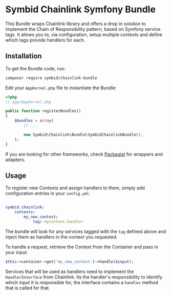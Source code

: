 # Symbid Chainlink Symfony Bundle

This Bundle wraps Chainlink library and offers a drop in solution to implement the Chain of Responsibility pattern, based on Symfony service tags. It allows you to, via configuration, setup multiple contexts and define which tags provide handlers for each.

## Installation

To get the Bundle code, run:

```sh
composer require symbid/chainlink-bundle
```

Edit your `AppKernel.php` file to instantiate the Bundle:

```php
<?php
// app/AppKernel.php

public function registerBundles()
{
    $bundles = array(
        // ...

        new Symbid\Chainlink\Bundle\SymbidChainlinkBundle(),
    );
}
```

If you are looking for other frameworks, check [Packagist](http://pacakgist.org/vendor/symbid) for wrappers and adapters.

## Usage

To register new Contexts and assign handlers to them, simply add configuration entries in your `config.yml`.

```yml

symbid_chainlink:
    contexts:
        my_new_context:
            tag: mycontext.handler
```

The bundle will look for any services tagged with the `tag` defined above and inject them as handlers in the context you requested.

To handle a request, retrieve the Context from the Container and pass in your input.

```php
$this->container->get('my_new_context')->handle($input);
```

Services that will be used as handlers need to implement the `HandlerInterface` from Chainlink. Its the handler's responsibility to identify which input it is responsible for, the interface contains a `handles` method that is called for that.